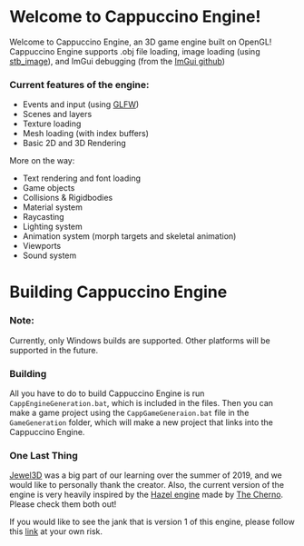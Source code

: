 # Welcome to Cappuccino Engine!
Welcome to Cappuccino Engine, an 3D game engine built on OpenGL!
Cappuccino Engine supports .obj file loading, image loading (using [stb_image](https://github.com/nothings/stb)), and ImGui debugging (from the [ImGui github](https://github.com/ocornut/imgui))

### Current features of the engine:
- Events and input (using [GLFW](https://github.com/glfw/glfw))
- Scenes and layers
- Texture loading
- Mesh loading (with index buffers)
- Basic 2D and 3D Rendering

More on the way:
- Text rendering and font loading
- Game objects
- Collisions & Rigidbodies
- Material system
- Raycasting
- Lighting system
- Animation system (morph targets and skeletal animation)
- Viewports
- Sound system


# Building Cappuccino Engine
### Note:
Currently, only Windows builds are supported. Other platforms will be supported in the future.

### Building
All you have to do to build Cappuccino Engine is run `CappEngineGeneration.bat`, which is included in the files.
Then you can make a game project using the `CappGameGeneraion.bat` file in the `GameGeneration` folder, which will make a new project that links into the Cappuccino Engine.

### One Last Thing
[Jewel3D](https://github.com/EmilianC/Jewel3D) was a big part of our learning over the summer of 2019, and we would like to personally thank the creator.
Also, the current version of the engine is very heavily inspired by the [Hazel engine](https://github.com/TheCherno/Hazel) made by [The Cherno](https://www.youtube.com/user/TheChernoProject).
Please check them both out!

If you would like to see the jank that is version 1 of this engine, please follow this [link](https://github.com/Promethaes/CappuccinoEngine) at your own risk.